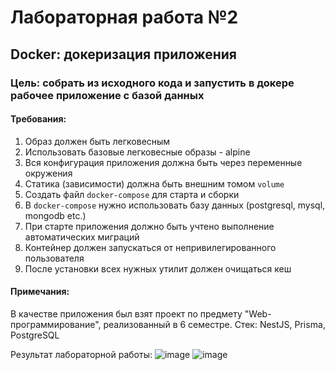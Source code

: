 # Лабораторная работа №2

## Docker: докеризация приложения

### Цель: собрать из исходного кода и запустить в докере рабочее приложение с базой данных

#### Требования:
1. Образ должен быть легковесным
2. Использовать базовые легковесные образы - alpine
3. Вся конфигурация приложения должна быть через переменные окружения
4. Статика (зависимости) должна быть внешним томом `volume`
5. Создать файл `docker-compose` для старта и сборки
6. В `docker-compose` нужно использовать базу данных (postgresql, mysql, mongodb etc.)
7. При старте приложения должно быть учтено выполнение автоматических миграций
8. Контейнер должен запускаться от непривилегированного пользователя
9. После установки всех нужных утилит должен очищаться кеш

#### Примечания:
В качестве приложения был взят проект по предмету "Web-программирование", реализованный в 6 семестре. Стек: NestJS, Prisma, PostgreSQL

Результат лабораторной работы:
![image](https://github.com/user-attachments/assets/5c8b4d75-d87f-4441-a5b0-7cde71dddf83)
![image](https://github.com/user-attachments/assets/3414aa0f-b9e9-45d0-bbcd-ddee35e2be13)

